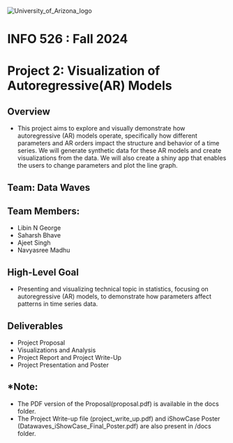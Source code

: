 ![University_of_Arizona_logo](https://github.com/user-attachments/assets/3282e738-833a-47ec-a020-efb9d64cde1e)

# INFO 526 : Fall 2024 
# Project 2: Visualization of Autoregressive(AR) Models 

## Overview
- This project aims to explore and visually demonstrate how autoregressive (AR) models operate, specifically how different parameters and AR orders impact the structure and behavior of a time series. 
We will generate synthetic data for these AR models and create visualizations from the data. We will also create a shiny app that enables the users to change parameters and plot the line graph.


## Team: Data Waves
## Team Members:
  -  Libin N George
  -  Saharsh Bhave
  -  Ajeet Singh
  -  Navyasree Madhu

## High-Level Goal
- Presenting and visualizing technical topic in statistics, focusing on autoregressive (AR) models, to demonstrate how parameters affect patterns in time series data.


## Deliverables
- Project Proposal
- Visualizations and Analysis
- Project Report and Project Write-Up
- Project Presentation and Poster
  

## *Note: 
- The PDF version of the Proposal(proposal.pdf) is available in the docs folder.
- The Project Write-up file (project_write_up.pdf) and iShowCase Poster (Datawaves_iShowCase_Final_Poster.pdf) are also present in /docs folder.

